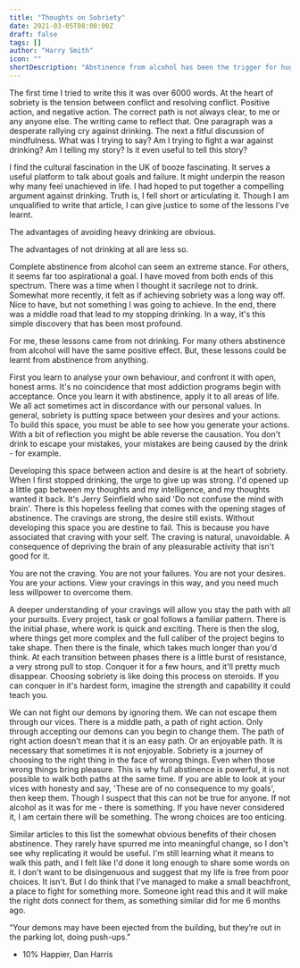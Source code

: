 ```yaml
---
title: "Thoughts on Sobriety"
date: 2021-03-05T08:00:00Z
draft: false
tags: []
author: "Harry Smith"
icon: ""
shortDescription: "Abstinence from alcohol has been the trigger for huge positive change. More importantly, I've begun to understand what it even means to be sober."
---
```


The first time I tried to write this it was over 6000 words. At the heart of sobriety is the tension between conflict and resolving conflict. Positive action, and negative action. The correct path is not always clear, to me or any anyone else. The writing came to reflect that. One paragraph was a desperate rallying cry against drinking. The next a fitful discussion of mindfulness. What was I trying to say? Am I trying to fight a war against drinking? Am I telling my story? Is it even useful to tell this story? 

I find the cultural fascination in the UK of booze fascinating. It serves a useful platform to talk about goals and failure. It might underpin the reason why many feel unachieved in life. I had hoped to put together a compelling argument against drinking. Truth is, I fell short or articulating it. Though I am unqualified to write that article, I can give justice to some of the lessons I've learnt.

The advantages of avoiding heavy drinking are obvious.

The advantages of not drinking at all are less so.

Complete abstinence from alcohol can seem an extreme stance. For others, it seems far too aspirational a goal. I have moved from both ends of this spectrum. There was a time when I thought it sacrilege not to drink. Somewhat more recently, it felt as if achieving sobriety was a long way off. Nice to have, but not something I was going to achieve. In the end, there was a middle road that lead to my stopping drinking. In a way, it's this simple discovery that has been most profound.

For me, these lessons came from not drinking. For many others abstinence from alcohol will have the same positive effect. But, these lessons could be learnt from abstinence from anything.

First you learn to analyse your own behaviour, and confront it with open, honest arms. It's no coincidence that most addiction programs begin with acceptance. Once you learn it with abstinence, apply it to all areas of life. We all act sometimes act in discordance with our personal values. In general, sobriety is putting space between your desires and your actions. To build this space, you must be able to see how you generate your actions. With a bit of reflection you might be able reverse the causation. You don't drink to escape your mistakes, your mistakes are being caused by the drink - for example.

Developing this space between action and desire is at the heart of sobriety. When I first stopped drinking, the urge to give up was strong. I'd opened up a little gap between my thoughts and my intelligence, and my thoughts wanted it back. It's Jerry Seinfield who said 'Do not confuse the mind with brain'. There is this hopeless feeling that comes with the opening stages of abstinence. The cravings are strong, the desire still exists. Without developing this space you are destine to fail. This is because you have associated that craving with your self. The craving is natural, unavoidable. A consequence of depriving the brain of any pleasurable activity that isn't good for it. 

You are not the craving. You are not your failures. You are not your desires. You are your actions. View your cravings in this way, and you need much less willpower to overcome them.

A deeper understanding of your cravings will allow you stay the path with all your pursuits. Every project, task or goal follows a familiar pattern. There is the initial phase, where work is quick and exciting. There is then the slog, where things get more complex and the full caliber of the project begins to take shape. Then there is the finale, which takes much longer than you'd think. At each transition between phases there is a little burst of resistance, a very strong pull to stop. Conquer it for a few hours, and it'll pretty much disappear. Choosing sobriety is like doing this process on steroids. If you can conquer in it's hardest form, imagine the strength and capability it could teach you.

We can not fight our demons by ignoring them. We can not escape them through our vices. There is a middle path, a path of right action. Only through accepting our demons can you begin to change them. The path of right action doesn't mean that it is an easy path. Or an enjoyable path. It is necessary that sometimes it is not enjoyable. Sobriety is a journey of choosing to the right thing in the face of wrong things. Even when those wrong things bring pleasure. This is why full abstinence is powerful, it is not possible to walk both paths at the same time. If you are able to look at your vices with honesty and say, 'These are of no consequence to my goals', then keep them. Though I suspect that this can not be true for anyone. If not alcohol as it was for me - there is something. If you have never considered it, I am certain there will be something. The wrong choices are too enticing.

Similar articles to this list the somewhat obvious benefits of their chosen abstinence. They rarely have spurred me into meaningful change, so I don't see why replicating it would be useful. I'm still learning what it means to walk this path, and I felt like I'd done it long enough to share some words on it. I don't want to be disingenuous and suggest that my life is free from poor choices. It isn't. But I do think that I've managed to make a small beachfront, a place to fight for something more. Someone  ight  read this and it will make the right dots connect for them, as something similar did for me 6 months ago. 

“Your demons may have been ejected from the building, but they’re out in the parking lot, doing push-ups."

- 10% Happier, Dan Harris



